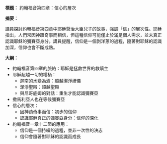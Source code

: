 **標題：** 約翰福音第四章：信心的層次

**摘要：**

講員探討約翰福音第四章中耶穌醫治大臣兒子的故事，強調「信」的層次性。耶穌指出，人們常因神蹟奇事而相信，但這種信仰可能僅止於滿足個人需求，並未真正認識耶穌的彌賽亞身分。講員提醒，信仰是一個剝洋蔥的過程，隨著對耶穌的認識加深，信仰也會不斷成熟。

**大綱：**

* 約翰福音第四章的脈絡：耶穌是拯救世界的救贖主
* 耶穌超越一切的權柄：
    * 迦南的水變為酒：超越潔淨禮儀
    * 潔淨聖殿：超越聖殿
    * 與尼哥底姆的對話：重生才能認識彌賽亞
* 撒馬利亞人也在等候彌賽亞
* 信心的層次：
    * 因神蹟奇事而信：初步的信仰
    * 認識耶穌真正的彌賽亞身分：信仰的深化
* 約翰福音一章十二節的應用：
    * 信仰是一個持續的過程，並非一次性的決志
    * 信仰會隨著對耶穌的認識而成長